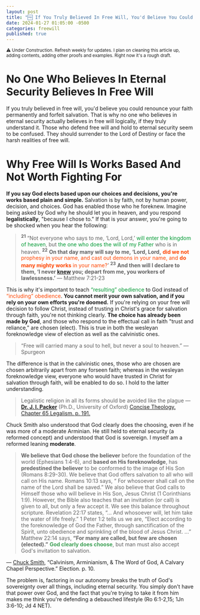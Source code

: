 ```yaml
---
layout: post
title: "🆓 If You Truly Believed In Free Will, You'd Believe You Could Renounce Your Faith And Forfeit Salvation. This Is Why We Should Believe In Eternal Security Over Free Will."
date: 2024-01-27 01:05:00 -0500
categories: freewill
published: true
---
```


<sup>⚠️ Under Construction. Refresh weekly for updates. I plan on cleaning this article up, adding contents, adding other proofs and examples. Right now it's a rough draft.</sup>

<!-- “God Clearly Does Choose” — Chuck Smith -->

<!-- If You Truly Believed In Free Will, You'd Believe You Could Renounce Your Faith And Forfeit Salvation. Those Who Defend Free Will And Hold To Eternal Security Are Confused. -->

# No One Who Believes In Eternal Security Believes In Free Will

If you truly believed in free will, you'd believe you could renounce your faith permanently and forfeit salvation. That is why no one who believes in eternal security actually believes in free will logically, if they truly understand it. Those who defend free will and hold to eternal security seem to be confused. They should surrender to the Lord of Destiny or face the harsh realities of free will.

# Why Free Will Is Works Based And Not Worth Fighting For

**If you say God elects based upon our choices and decisions, you're works based plain and simple.** Salvation is by faith, not by human power, decision, and choices. God has enabled those who he foreknew. Imagine being asked by God why he should let you in heaven, and you respond **legalistically**, "because I chose to." If that is your answer, you're going to be shocked when you hear the following:

> <sup style="font-weight:bold;">21</sup> “Not everyone who says to me, ‘Lord, Lord,’ <span style="color:#009933;">will enter the kingdom of heaven</span>, but <span style="color:#009933;">the one who does the will of my Father</span> who is in heaven. <sup style="font-weight:bold;">22</sup> <span style="font-weight:bold;">On that day many will say to me, ‘Lord, Lord,</span> <span style="color:orangered;">**did we not** prophesy in your name, and cast out demons in your name, and **do many mighty works** in your name?</span>’ <sup style="font-weight:bold;">23</sup> <span style="font-weight:bold;">And then will I declare to them, ‘I never [knew](https://sevenshepherd.github.io/theology/#foreknew) you; depart from me, you workers of lawlessness.’</span> &mdash; Matthew 7:21-23

This is why it's important to teach <span style="color:#009933;">&ldquo;resulting&rdquo; obedience</span> to God instead of <span style="color:orangered;">&ldquo;including&rdquo; obedience</span>. **You cannot merit your own salvation, and if you rely on your own efforts you're doomed.** If you're relying on your free will decision to follow Christ, instead of trusting in Christ's grace for salvation through faith, you're not thinking clearly. **The choice has already been made by God**, and those who respond to the effectual call in faith "trust and reliance," are chosen (elect). This is true in both the wesleyan foreknowledge view of election as well as the calvinistic ones.

> &ldquo;Free will carried many a soul to hell, but never a soul to heaven.&rdquo; &mdash; Spurgeon

The difference is that in the calvinistic ones, those who are chosen are chosen arbitrarily apart from any forseen faith; whereas in the wesleyan foreknowledge view, everyone who would have trusted in Christ for salvation through faith, will be enabled to do so. I hold to the latter understanding.

> Legalistic religion in all its forms should be avoided like the plague &mdash; [**Dr. J. I. Packer**](https://youtu.be/gExLXpPJDd8) (Ph.D., University of Oxford) [Concise Theology. Chapter 65 Legalism. p. 191.](https://amzn.to/40RYx1A)

Chuck Smith also understood that God clearly does the choosing, even if he was more of a moderate Arminian. He still held to eternal security (a reformed concept) and understood that God is sovereign. I myself am a reformed leaning **moderate**.

> **We believe that God chose the believer** before the foundation of the world (Ephesians 1:4-6), and **based on His foreknowledge**, has **predestined the believer** to be conformed to the image of His Son (Romans 8:29-30). We believe that God offers salvation to all who will call on His name. Romans 10:13 says, &ldquo; For whosoever shall call on the name of the Lord shall be saved.&rdquo; We also believe that God calls to Himself those who will believe in His Son, Jesus Christ (1 Corinthians 1:9). However, the Bible also teaches that an invitation (or call) is given to all, but only a few accept it. We see this balance throughout scripture. Revelation 22:17 states, &ldquo;... And whosoever will, let him take the water of life freely.&rdquo; 1 Peter 1:2 tells us we are, &ldquo;Elect according to the foreknowledge of God the Father, through sanctification of the Spirit, unto obedience and sprinkling of the blood of Jesus Christ. ...&rdquo; Matthew 22:14 says, <span style="font-weight:bold;">&ldquo;For many are called, but few are chosen (elected).&rdquo;</span> <span style="font-weight:bold;color:#3EA055;">God clearly does choose</span>, but man must also accept God's invitation to salvation.
>
&mdash; [Chuck Smith](https://youtu.be/kP8rIIps4Sk), &ldquo;Calvinism, Arminianism, & The Word of God, A Calvary Chapel Perspective.&rdquo; Election. p. 10.

The problem is, factoring in our autonomy breaks the truth of God's sovereignty over all things, including eternal security. You simply don't have that power over God, and the fact that you're trying to take it from him makes me think you're defending a debauched lifestyle (Ro 6:1-2,15; 1Jn 3:6-10; Jd 4 NET).

<script>
    var refTagger = {
        settings: {
            bibleVersion: 'ESV'
        }
    }; 

    (function(d, t) {
        var n=d.querySelector('[nonce]');
        refTagger.settings.nonce = n && (n.nonce||n.getAttribute('nonce'));
        var g = d.createElement(t), s = d.getElementsByTagName(t)[0];
        g.src = 'https://api.reftagger.com/v2/RefTagger.js';
        g.nonce = refTagger.settings.nonce;
        s.parentNode.insertBefore(g, s);
    }(document, 'script'));
</script>